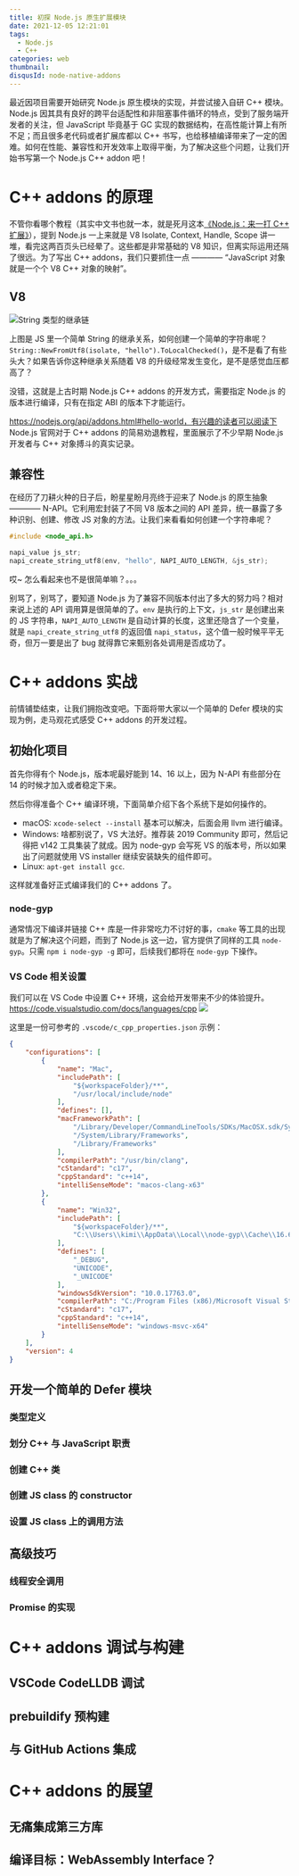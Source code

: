 ```yaml
---
title: 初探 Node.js 原生扩展模块
date: 2021-12-05 12:21:01
tags:
  - Node.js
  - C++
categories: web
thumbnail:
disqusId: node-native-addons
---
```


最近因项目需要开始研究 Node.js 原生模块的实现，并尝试接入自研 C++ 模块。Node.js 因其具有良好的跨平台适配性和非阻塞事件循环的特点，受到了服务端开发者的关注，但 JavaScript 毕竟基于 GC 实现的数据结构，在高性能计算上有所不足；而且很多老代码或者扩展库都以 C++ 书写，也给移植编译带来了一定的困难。如何在性能、兼容性和开发效率上取得平衡，为了解决这些个问题，让我们开始书写第一个 Node.js C++ addon 吧！

C++ addons 的原理
===

不管你看哪个教程（其实中文书也就一本，就是死月这本[《Node.js：来一打 C++ 扩展》](https://book.douban.com/subject/30247892/)），提到 Node.js 一上来就是 V8 Isolate, Context, Handle,  Scope 讲一堆，看完这两百页头已经晕了。这些都是非常基础的 V8 知识，但离实际运用还隔了很远。为了写出 C++ addons，我们只要抓住一点 ———— “JavaScript 对象就是一个个 V8 C++ 对象的映射”。

## V8

![String 类型的继承链](/blog/images/node-native-addons/20-57-34.png)

上图是 JS 里一个简单 String 的继承关系，如何创建一个简单的字符串呢？`String::NewFromUtf8(isolate, "hello").ToLocalChecked()`，是不是看了有些头大？如果告诉你这种继承关系随着 V8 的升级经常发生变化，是不是感觉血压都高了？

没错，这就是上古时期 Node.js C++ addons 的开发方式，需要指定 Node.js 的版本进行编译，只有在指定 ABI 的版本下才能运行。

https://nodejs.org/api/addons.html#hello-world，有兴趣的读者可以阅读下 Node.js 官网对于 C++ addons 的简易劝退教程，里面展示了不少早期 Node.js 开发者与 C++ 对象搏斗的真实记录。

## 兼容性

在经历了刀耕火种的日子后，盼星星盼月亮终于迎来了 Node.js 的原生抽象 ———— N-API。它利用宏封装了不同 V8 版本之间的 API 差异，统一暴露了多种识别、创建、修改 JS 对象的方法。让我们来看看如何创建一个字符串呢？

```cpp
#include <node_api.h>

napi_value js_str;
napi_create_string_utf8(env, "hello", NAPI_AUTO_LENGTH, &js_str);
```

哎~ 怎么看起来也不是很简单嘛？。。。

别骂了，别骂了，要知道 Node.js 为了兼容不同版本付出了多大的努力吗？相对来说上述的 API 调用算是很简单的了。`env` 是执行的上下文，`js_str` 是创建出来的 JS 字符串，`NAPI_AUTO_LENGTH` 是自动计算的长度，这里还隐含了一个变量，就是 `napi_create_string_utf8` 的返回值 `napi_status`，这个值一般时候平平无奇，但万一要是出了 bug 就得靠它来甄别各处调用是否成功了。

C++ addons 实战
===

前情铺垫结束，让我们拥抱改变吧。下面将带大家以一个简单的 Defer 模块的实现为例，走马观花式感受 C++ addons 的开发过程。

## 初始化项目

首先你得有个 Node.js，版本呢最好能到 14、16 以上，因为 N-API 有些部分在 14 的时候才加入或者稳定下来。

然后你得准备个 C++ 编译环境，下面简单介绍下各个系统下是如何操作的。

- macOS: `xcode-select --install` 基本可以解决，后面会用 llvm 进行编译。
- Windows: 啥都别说了，VS 大法好。推荐装 2019 Community 即可，然后记得把 v142 工具集装了就成。因为 node-gyp 会写死 VS 的版本号，所以如果出了问题就使用 VS installer 继续安装缺失的组件即可。
- Linux: `apt-get install gcc`.

这样就准备好正式编译我们的 C++ addons 了。

### node-gyp

通常情况下编译并链接 C++ 库是一件非常吃力不讨好的事，`cmake` 等工具的出现就是为了解决这个问题，而到了 Node.js 这一边，官方提供了同样的工具 `node-gyp`。只需 `npm i node-gyp -g` 即可，后续我们都将在 `node-gyp` 下操作。

### VS Code 相关设置

我们可以在 VS Code 中设置 C++ 环境，这会给开发带来不少的体验提升。
https://code.visualstudio.com/docs/languages/cpp
![](/blog/images/node-native-addons/23-22-13.png)

这里是一份可参考的 `.vscode/c_cpp_properties.json` 示例：
```json
{
    "configurations": [
        {
            "name": "Mac",
            "includePath": [
                "${workspaceFolder}/**",
                "/usr/local/include/node"
            ],
            "defines": [],
            "macFrameworkPath": [
                "/Library/Developer/CommandLineTools/SDKs/MacOSX.sdk/System/Library/Frameworks",
                "/System/Library/Frameworks",
                "/Library/Frameworks"
            ],
            "compilerPath": "/usr/bin/clang",
            "cStandard": "c17",
            "cppStandard": "c++14",
            "intelliSenseMode": "macos-clang-x63"
        },
        {
            "name": "Win32",
            "includePath": [
                "${workspaceFolder}/**",
                "C:\\Users\\kimi\\AppData\\Local\\node-gyp\\Cache\\16.6.0\\include\\node"
            ],
            "defines": [
                "_DEBUG",
                "UNICODE",
                "_UNICODE"
            ],
            "windowsSdkVersion": "10.0.17763.0",
            "compilerPath": "C:/Program Files (x86)/Microsoft Visual Studio/2017/Community/VC/Tools/MSVC/14.16.27023/bin/Hostx64/x64/cl.exe",
            "cStandard": "c17",
            "cppStandard": "c++14",
            "intelliSenseMode": "windows-msvc-x64"
        }
    ],
    "version": 4
}
```

## 开发一个简单的 Defer 模块
### 类型定义
### 划分 C++ 与 JavaScript 职责
### 创建 C++ 类
### 创建 JS class 的 constructor
### 设置 JS class 上的调用方法

## 高级技巧
### 线程安全调用
### Promise 的实现

C++ addons 调试与构建
===
## VSCode CodeLLDB 调试
## prebuildify 预构建
## 与 GitHub Actions 集成

C++ addons 的展望
===

## 无痛集成第三方库
## 编译目标：WebAssembly Interface？

